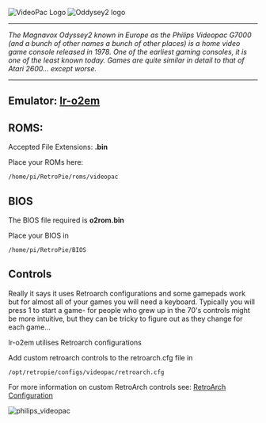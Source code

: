 ![VideoPac Logo](https://jumafas.files.wordpress.com/2008/03/videopac.png) ![Oddysey2 logo](http://png-2.vector.me/files/images/7/1/711291/odyssey2_thumb.png)  
***
_The Magnavox Odyssey2 known in Europe as the Philips Videopac G7000 (and a bunch of other names a bunch of other places) is a home video game console released in 1978. One of the earliest gaming consoles, it is one of the least known today. Games are quite similar in detail to that of Atari 2600... except worse._
***
## Emulator: [lr-o2em](https://github.com/libretro/libretro-o2em)

## ROMS: 

Accepted File Extensions: **.bin**

Place your ROMs here:
```
/home/pi/RetroPie/roms/videopac
```

## BIOS

The BIOS file required is **o2rom.bin**

Place your BIOS in
```
/home/pi/RetroPie/BIOS
```

## Controls

Really it says it uses Retroarch configurations and some gamepads work but for almost all of your games you will need a keyboard. Typically you will press 1 to start a game- for people who grew up in the 70's controls might be more intuitive, but they can be tricky to figure out as they change for each game...

lr-o2em utilises Retroarch configurations

Add custom retroarch controls to the retroarch.cfg file in
```shell
/opt/retropie/configs/videopac/retroarch.cfg
```
For more information on custom RetroArch controls see: [RetroArch Configuration](https://github.com/petrockblog/RetroPie-Setup/wiki/RetroArch-Configuration)

![philips_videopac](https://cloud.githubusercontent.com/assets/10035308/8192731/79eeaea2-142d-11e5-924d-9d284d280981.png)